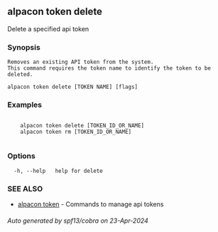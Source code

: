 ## alpacon token delete

Delete a specified api token

### Synopsis


	Removes an existing API token from the system. 
	This command requires the token name to identify the token to be deleted.
	

```
alpacon token delete [TOKEN NAME] [flags]
```

### Examples

```
 
	alpacon token delete [TOKEN_ID_OR_NAME]
	alpacon token rm [TOKEN_ID_OR_NAME]
	
```

### Options

```
  -h, --help   help for delete
```

### SEE ALSO

* [alpacon token](alpacon_token.md)	 - Commands to manage api tokens

###### Auto generated by spf13/cobra on 23-Apr-2024
